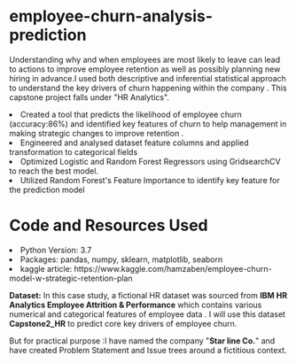 # employee-churn-analysis-prediction
Understanding why and when employees are most likely to leave can lead to actions to improve employee retention as well as possibly planning new hiring in advance.I used both descriptive and inferential statistical approach to understand the key drivers of churn happening within the company . This capstone project falls under  "HR Analytics".
<li>Created a tool that predicts the likelihood of employee churn (accuracy:86%) and identified key features of churn to help management in  making strategic changes to improve retention .</li>
<li>Engineered and analysed dataset feature columns and applied transformation to categorical fields</li>
<li>Optimized Logistic and Random Forest Regressors using GridsearchCV to reach the best model.</li>
<li>Utilized Random Forest's Feature Importance to identify key feature for the prediction model </li>


# Code and Resources Used
<li>Python Version: 3.7</li>
<li>Packages: pandas, numpy, sklearn, matplotlib, seaborn</li>
<li>kaggle article: https://www.kaggle.com/hamzaben/employee-churn-model-w-strategic-retention-plan</li>

**Dataset:**
In this case study, a  fictional HR dataset was sourced from **IBM HR Analytics Employee Attrition & Performance** which contains various numerical and categorical features of employee data . I will use this dataset **Capstone2_HR** to predict core key drivers of employee churn.

But for practical purpose :I have named the company "**Star line Co.**" and have created Problem Statement and Issue trees around a fictitious context.
